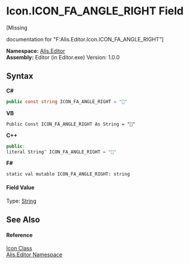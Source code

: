 # Icon.ICON_FA_ANGLE_RIGHT Field
 

\[Missing <summary> documentation for "F:Alis.Editor.Icon.ICON_FA_ANGLE_RIGHT"\]

**Namespace:**&nbsp;<a href="b150ade4-39de-a232-5f06-d3cdc1b2c538">Alis.Editor</a><br />**Assembly:**&nbsp;Editor (in Editor.exe) Version: 1.0.0

## Syntax

**C#**<br />
``` C#
public const string ICON_FA_ANGLE_RIGHT = ""
```

**VB**<br />
``` VB
Public Const ICON_FA_ANGLE_RIGHT As String = ""
```

**C++**<br />
``` C++
public:
literal String^ ICON_FA_ANGLE_RIGHT = ""
```

**F#**<br />
``` F#
static val mutable ICON_FA_ANGLE_RIGHT: string
```


#### Field Value
Type: <a href="https://docs.microsoft.com/dotnet/api/system.string" target="_blank">String</a>

## See Also


#### Reference
<a href="cc0f883c-67f8-f772-c6d7-a60b129f22a7">Icon Class</a><br /><a href="b150ade4-39de-a232-5f06-d3cdc1b2c538">Alis.Editor Namespace</a><br />
